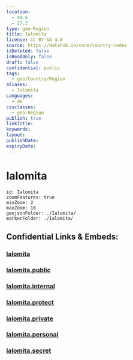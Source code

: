 ```yaml
---
location:
  - 44.6
  - 27.2
type: geo-Region
title: Ialomita
license: CC BY-SA 4.0
source: https://datahub.io/core/country-codes
isDeleted: false
isReadOnly: false
draft: false
confidential: public
tags:
  - geo/Country/Region
aliases:
  - Ialomita
Languages:
  - de
cssclasses:
  - geo-Region
publish: true
linkTitle:
keywords:
layout:
publishDate:
expiryDate:
---
```


# Ialomita

```leaflet
id: Ialomita
zoomFeatures: true 
minZoom: 2 
maxZoom: 18
geojsonFolder: ./Ialomita/
markerFolder: ./Ialomita/
```


## Confidential Links & Embeds: 

### [Ialomita](/_Standards/Earth/Continent/Europe/Europe~East/Romania/Regions~Romania/Romania~Sud-Muntenia/Ialomita.md) 

### [Ialomita.public](/_public/Earth/Continent/Europe/Europe~East/Romania/Regions~Romania/Romania~Sud-Muntenia/Ialomita.public.md) 

### [Ialomita.internal](/_internal/Earth/Continent/Europe/Europe~East/Romania/Regions~Romania/Romania~Sud-Muntenia/Ialomita.internal.md) 

### [Ialomita.protect](/_protect/Earth/Continent/Europe/Europe~East/Romania/Regions~Romania/Romania~Sud-Muntenia/Ialomita.protect.md) 

### [Ialomita.private](/_private/Earth/Continent/Europe/Europe~East/Romania/Regions~Romania/Romania~Sud-Muntenia/Ialomita.private.md) 

### [Ialomita.personal](/_personal/Earth/Continent/Europe/Europe~East/Romania/Regions~Romania/Romania~Sud-Muntenia/Ialomita.personal.md) 

### [Ialomita.secret](/_secret/Earth/Continent/Europe/Europe~East/Romania/Regions~Romania/Romania~Sud-Muntenia/Ialomita.secret.md)

